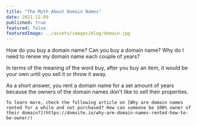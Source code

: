 ```yaml
---
title: "The Myth About Domain Names"
date: 2021-12-09
published: true
featured: false
featuredImage: ../assets/images/blog/domain.jpg
---
```


How do you buy a domain name? Can you buy a domain name? Why do I need to renew my domain name each couple of years? 

In terms of the meaning of the word buy, after you buy an item, it would be your own until you sell it or throw it away.

As a short answer, you rent a domain name for a set amount of years because the owners of the domain names don't like to sell their properties.

```
To learn more, check the following article on [Why are domain names rented for a while and not purchased? How can someone be 100% owner of their domain?](https://domsite.io/why-are-domain-names-rented-how-to-be-owner/) 
```

